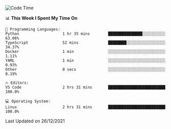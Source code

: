 <!--START_SECTION:waka-->
![Code Time](http://img.shields.io/badge/Code%20Time-827%20hrs%203%20mins-blue)

📊 **This Week I Spent My Time On** 

```text
💬 Programming Languages: 
Python                   1 hr 35 mins        ███████████████░░░░░░░░░░   63.06% 
TypeScript               52 mins             ████████░░░░░░░░░░░░░░░░░   34.37% 
Docker                   1 min               ░░░░░░░░░░░░░░░░░░░░░░░░░   1.11% 
YAML                     1 min               ░░░░░░░░░░░░░░░░░░░░░░░░░   0.93% 
Other                    0 secs              ░░░░░░░░░░░░░░░░░░░░░░░░░   0.19%

🔥 Editors: 
VS Code                  2 hrs 31 mins       █████████████████████████   100.0%

💻 Operating System: 
Linux                    2 hrs 31 mins       █████████████████████████   100.0%

```


 Last Updated on 26/12/2021
<!--END_SECTION:waka-->
